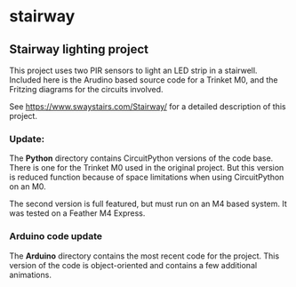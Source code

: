 # stairway
## Stairway lighting project

This project uses two PIR sensors to light an LED strip in a stairwell. Included here is the Arudino based source code for a Trinket M0, and the Fritzing diagrams for the circuits involved.

See https://www.swaystairs.com/Stairway/ for a detailed description of this project.

### Update:
The **Python** directory contains CircuitPython versions of the code base. There is one for the Trinket M0 used in the original project. But this version is reduced function because of space limitations when using CircuitPython on an M0.

The second version is full featured, but must run on an M4 based system. It was tested on a Feather M4 Express.

### Arduino code update
The **Arduino** directory contains the most recent code for the project. This version of the code is object-oriented and contains a few additional animations.
